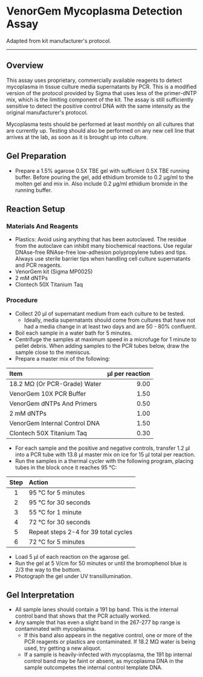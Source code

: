 # VenorGem Mycoplasma Detection Assay
Adapted from kit manufacturer's protocol.
___
## Overview
This assay uses proprietary, commercially available reagents to detect mycoplasma in tissue culture media supernatants by PCR. This is a modified version of the protocol provided by Sigma that uses less of the primer-dNTP mix, which is the limiting component of the kit. The assay is still sufficiently sensitive to detect the positive control DNA with the same intensity as the original manufacturer's protocol.

Mycoplasma tests should be performed at least monthly on all cultures that are currently up. Testing should also be performed on any new cell line that arrives at the lab, as soon as it is brought up into culture.

## Gel Preparation
- Prepare a 1.5% agarose 0.5X TBE gel with sufficient 0.5X TBE running buffer. Before pouring the gel, add ethidium bromide to 0.2 μg/ml to the molten gel and mix in. Also include 0.2 μg/ml ethidium bromide in the running buffer.

## Reaction Setup
### Materials And Reagents
- Plastics: Avoid using anything that has been autoclaved. The residue from the autoclave can inhibit many biochemical reactions. Use regular DNAse-free RNAse-free low-adhesion polypropylene tubes and tips. Always use sterile barrier tips when handling cell culture supernatants and PCR reagents.
- VenorGem kit (Sigma MP0025)
- 2 mM dNTPs
- Clontech 50X Titanium Taq

### Procedure
- Collect 20 μl of supernatant medium from each culture to be tested.
	- Ideally, media supernatants should come from cultures that have not had a media change in at least two days and are 50 - 80% confluent.
- Boil each sample in a water bath for 5 minutes.
- Centrifuge the samples at maximum speed in a microfuge for 1 minute to pellet debris. When adding samples to the PCR tubes below, draw the sample close to the meniscus.
- Prepare a master mix of the following:

Item | μl per reaction
:--- | ---:
18.2 MΩ (Or PCR-Grade) Water | 9.00
VenorGem 10X PCR Buffer | 1.50
VenorGem dNTPs And Primers | 0.50
2 mM dNTPs | 1.00
VenorGem Internal Control DNA | 1.50
Clontech 50X Titanium Taq | 0.30

- For each sample and the positive and negative controls, transfer 1.2 μl into a PCR tube with 13.8 μl master mix on ice for 15 μl total per reaction.
- Run the samples in a thermal cycler with the following program, placing tubes in the block once it reaches 95 °C:

Step | Action
:---: | :---
1 | 95 °C for 5 minutes
2 | 95 °C for 30 seconds
3 | 55 °C for 1 minute
4 | 72 °C for 30 seconds
5 | Repeat steps 2-4 for 39 total cycles
6 | 72 °C for 5 minutes

- Load 5 μl of each reaction on the agarose gel.
- Run the gel at 5 V/cm for 50 minutes or until the bromophenol blue is 2/3 the way to the bottom.
- Photograph the gel under UV transillumination.

## Gel Interpretation
- All sample lanes should contain a 191 bp band. This is the internal control band that shows that the PCR actually worked.
- Any sample that has even a slight band in the 267-277 bp range is contaminated with mycoplasma.
	- If this band also appears in the negative control, one or more of the PCR reagents or plastics are contaminated. If 18.2 MΩ water is being used, try getting a new aliquot.
	- If a sample is heavily-infected with mycoplasma, the 191 bp internal control band may be faint or absent, as mycoplasma DNA in the sample outcompetes the internal control template DNA.
